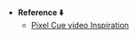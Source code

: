 - **Reference ⬇️**
  - [Pixel Cue video Inspiration](https://youtu.be/yf3LnF2RmoE?si=TIqmtg1WalNGp0RZ)
